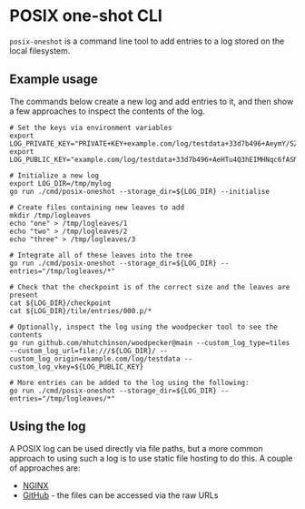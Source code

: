 # POSIX one-shot CLI

`posix-oneshot` is a command line tool to add entries to a log stored on the local filesystem.

## Example usage

The commands below create a new log and add entries to it, and then show a few approaches to inspect the contents of the log.

```shell
# Set the keys via environment variables
export LOG_PRIVATE_KEY="PRIVATE+KEY+example.com/log/testdata+33d7b496+AeymY/SZAX0jZcJ8enZ5FY1Dz+wTML2yWSkK+9DSF3eg"
export LOG_PUBLIC_KEY="example.com/log/testdata+33d7b496+AeHTu4Q3hEIMHNqc6fASMsq3rKNx280NI+oO5xCFkkSx"

# Initialize a new log
export LOG_DIR=/tmp/mylog
go run ./cmd/posix-oneshot --storage_dir=${LOG_DIR} --initialise

# Create files containing new leaves to add
mkdir /tmp/logleaves
echo "one" > /tmp/logleaves/1
echo "two" > /tmp/logleaves/2
echo "three" > /tmp/logleaves/3

# Integrate all of these leaves into the tree
go run ./cmd/posix-oneshot --storage_dir=${LOG_DIR} --entries="/tmp/logleaves/*"

# Check that the checkpoint is of the correct size and the leaves are present
cat ${LOG_DIR}/checkpoint
cat ${LOG_DIR}/tile/entries/000.p/*

# Optionally, inspect the log using the woodpecker tool to see the contents
go run github.com/mhutchinson/woodpecker@main --custom_log_type=tiles --custom_log_url=file:///${LOG_DIR}/ --custom_log_origin=example.com/log/testdata --custom_log_vkey=${LOG_PUBLIC_KEY}

# More entries can be added to the log using the following:
go run ./cmd/posix-oneshot --storage_dir=${LOG_DIR} --entries="/tmp/logleaves/*"
```

## Using the log

A POSIX log can be used directly via file paths, but a more common approach to using such a log is to use static file hosting to do this.
A couple of approaches are:
 - [NGINX](https://docs.nginx.com/nginx/admin-guide/web-server/serving-static-content/)
 - [GitHub](https://docs.github.com/en/repositories/working-with-files/using-files/viewing-a-file) - the files can be accessed via the raw URLs
